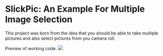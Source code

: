 # SlickPic: An Example For Multiple Image Selection

This project was born from the idea that you should be able to take multiple pictures and also select pictures from you camera roll.

Preview of working code:
![](slickpicexample.gif)
